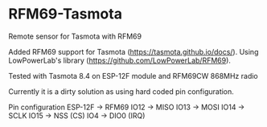 # RFM69-Tasmota
Remote sensor for Tasmota with RFM69

Added RFM69 support for Tasmota (https://tasmota.github.io/docs/).
Using LowPowerLab's library (https://github.com/LowPowerLab/RFM69).

Tested with Tasmota 8.4 on ESP-12F module and RFM69CW 868MHz radio

Currently it is a dirty solution as using hard coded pin configuration.

Pin configuration ESP-12F     ->    RFM69
                  IO12        ->    MISO
                  IO13        ->    MOSI
                  IO14        ->    SCLK
                  IO15        ->    NSS (CS)
                  IO4         ->    DIO0 (IRQ)
